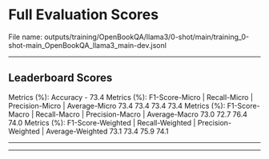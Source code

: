# Full Evaluation Scores

File name: outputs/training/OpenBookQA/llama3/0-shot/main/training_0-shot-main_OpenBookQA_llama3_main-dev.jsonl


---

## Leaderboard Scores

Metrics (%): Accuracy - 73.4
Metrics (%): F1-Score-Micro | Recall-Micro | Precision-Micro | Average-Micro
                73.4        73.4          73.4        73.4
Metrics (%): F1-Score-Macro | Recall-Macro | Precision-Macro | Average-Macro
                73.0        72.7          76.4        74.0
Metrics (%): F1-Score-Weighted | Recall-Weighted | Precision-Weighted | Average-Weighted
                73.1        73.4          75.9        74.1

---


---

